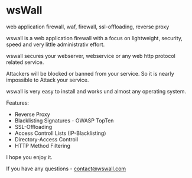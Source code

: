 # wsWall
web application firewall, waf, firewall, ssl-offloading, reverse proxy

wswall is a web application firewall with a focus on lightweight, security, speed and very little administrativ effort.

wswall secures your webserver, webservice or any web http protocol related service.

Attackers will be blocked or banned from your service. So it is nearly impossible to Attack your service.

wswall is very easy to install and works und almost any operating system.


Features:

+ Reverse Proxy
+ Blacklisting Signatures - OWASP TopTen
+ SSL-Offloading
+ Access Controll Lists (IP-Blacklisting)
+ Directory-Access Controll
+ HTTP Method Filtering

I hope you enjoy it. 


If you have any questions - contact@wswall.com
